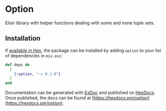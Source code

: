 # Option

Elixir library with helper functions dealing with some and none tuple sets.

## Installation

If [available in Hex](https://hex.pm/docs/publish), the package can be installed
by adding `option` to your list of dependencies in `mix.exs`:

```elixir
def deps do
  [
    {:option, "~> 0.1.0"}
  ]
end
```

Documentation can be generated with [ExDoc](https://github.com/elixir-lang/ex_doc)
and published on [HexDocs](https://hexdocs.pm). Once published, the docs can
be found at [https://hexdocs.pm/option](https://hexdocs.pm/option).

